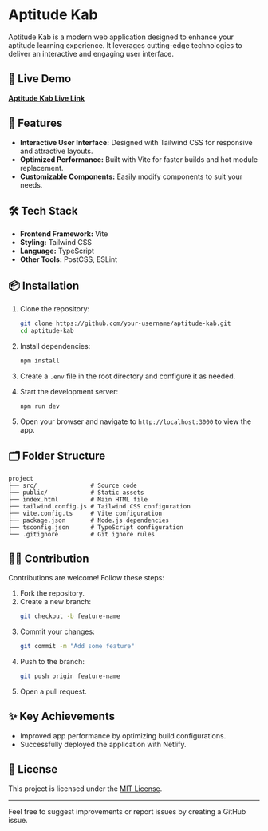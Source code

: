 # Aptitude Kab

Aptitude Kab is a modern web application designed to enhance your aptitude learning experience. It leverages cutting-edge technologies to deliver an interactive and engaging user interface.

## 🚀 Live Demo

[**Aptitude Kab Live Link**](https://aptitudekab.netlify.app/)

## 📂 Features

- **Interactive User Interface:** Designed with Tailwind CSS for responsive and attractive layouts.
- **Optimized Performance:** Built with Vite for faster builds and hot module replacement.
- **Customizable Components:** Easily modify components to suit your needs.

## 🛠️ Tech Stack

- **Frontend Framework:** Vite
- **Styling:** Tailwind CSS
- **Language:** TypeScript
- **Other Tools:** PostCSS, ESLint

## 📦 Installation

1. Clone the repository:
   ```bash
   git clone https://github.com/your-username/aptitude-kab.git
   cd aptitude-kab
   ```

2. Install dependencies:
   ```bash
   npm install
   ```

3. Create a `.env` file in the root directory and configure it as needed.

4. Start the development server:
   ```bash
   npm run dev
   ```

5. Open your browser and navigate to `http://localhost:3000` to view the app.

## 🗂️ Folder Structure

```
project
├── src/               # Source code
├── public/            # Static assets
├── index.html         # Main HTML file
├── tailwind.config.js # Tailwind CSS configuration
├── vite.config.ts     # Vite configuration
├── package.json       # Node.js dependencies
├── tsconfig.json      # TypeScript configuration
└── .gitignore         # Git ignore rules
```

## 👨‍💻 Contribution

Contributions are welcome! Follow these steps:

1. Fork the repository.
2. Create a new branch:
   ```bash
   git checkout -b feature-name
   ```
3. Commit your changes:
   ```bash
   git commit -m "Add some feature"
   ```
4. Push to the branch:
   ```bash
   git push origin feature-name
   ```
5. Open a pull request.

## ✨ Key Achievements

- Improved app performance by optimizing build configurations.
- Successfully deployed the application with Netlify.

## 📝 License

This project is licensed under the [MIT License](LICENSE).

---

Feel free to suggest improvements or report issues by creating a GitHub issue.
